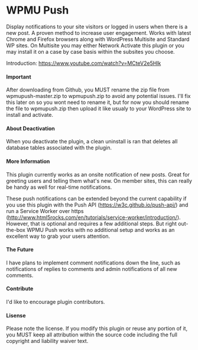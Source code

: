 # WPMU Push
Display notifications to your site visitors or logged in users when there is a new post. A proven method to increase user engagement. Works with latest Chrome and Firefox browsers along with WordPress Multisite and Standard WP sites. On Multisite you may either Network Activate this plugin or you may install it on a case by case basis within the subsites you choose.

Introduction: https://www.youtube.com/watch?v=MCteV2e5Hlk

#### Important
After downloading from Github, you MUST rename the zip file from wpmupush-master.zip to wpmupush.zip to avoid any potential issues. I'll fix this later on so you wont need to rename it, but for now you should rename the file to wpmupush.zip then upload it like usualy to your WordPress site to install and activate.

#### About Deactivation
When you deactivate the plugin, a clean uninstall is ran that deletes all database tables associated with the plugin.

#### More Information
This plugin currently works as an onsite notification of new posts. Great for greeting users and telling them what's new. On member sites, this can really be handy as well for real-time notifications.

These push notifications can be extended beyond the current capability if you use this plugin with the Push API (https://w3c.github.io/push-api/) and run a Service Worker over https (http://www.html5rocks.com/en/tutorials/service-worker/introduction/). However, that is optional and requires a few additional steps. But right out-the-box WPMU Push works with no additional setup and works as an excellent way to grab your users attention.

#### The Future
I have plans to implement comment notifications down the line, such as notifications of replies to comments and admin notifications of all new comments.

#### Contribute
I'd like to encourage plugin contributors.

#### Lisense
Please note the license. If you modify this plugin or reuse any portion of it, you MUST keep all attribution within the source code including the full copyright and liability waiver text.
